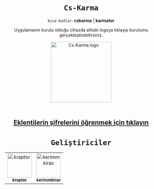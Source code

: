 <div align="center">

# `Cs-Karma`

`Kısa Kodlar`: **cskarma** | **karmator**

Uygulamanın kurulu olduğu cihazda alttaki logoya tıklayıp kurulumu gerçekleştirebilirsiniz.

[<img alt="Cs-Karma logo" width="200px" src="https://i.imgur.com/7Wk9P2C.png"/>](https://kraptor123.github.io/redirect/?r=cloudstreamrepo://raw.githubusercontent.com/Kraptor123/cs-Karma/refs/heads/master/repo.json)


<h2 align="center">
<br>
  <a href="https://www.patreon.com/kraptorcs">Eklentilerin şifrelerini öğrenmek için tıklayın</a>
</h2>

# `Geliştiriciler`

<table>
  <tr>
    <td align="center">
      <a href="https://github.com/Kraptor123">
        <img src="https://avatars.githubusercontent.com/u/89366989?v=4" width="80;" alt="kraptor"/><br />
        <sub><b>kraptor</b></sub>
        </a>
    </td>
     <td align="center">
      <a href="https://github.com/kerimmkirac">
        <img src="https://avatars.githubusercontent.com/u/127618379?v=4" width="80;" alt="kerimmkirac"/><br />
        <sub><b>kerimmkirac</b></sub>
        </a>
    </td>
  </tr>
</table>

</div>
